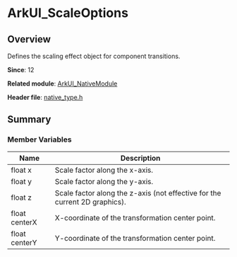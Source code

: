 # ArkUI_ScaleOptions

## Overview

Defines the scaling effect object for component transitions.

**Since**: 12

**Related module**: [ArkUI_NativeModule](capi-arkui-nativemodule.md)

**Header file**: [native_type.h](capi-native-type-h.md)

## Summary

### Member Variables

| Name| Description|
| -- | -- |
| float x | Scale factor along the x-axis.|
| float y | Scale factor along the y-axis.|
| float z | Scale factor along the z-axis (not effective for the current 2D graphics).|
| float centerX | X-coordinate of the transformation center point.|
| float centerY | Y-coordinate of the transformation center point.|
